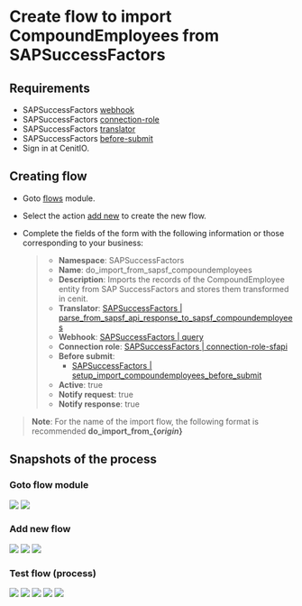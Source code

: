 # Create flow to import CompoundEmployees from SAPSuccessFactors

## Requirements

* SAPSuccessFactors [webhook](webhooks/SAPSuccessFactors-query.md)
* SAPSuccessFactors [connection-role](connection-roles/SAPSuccessFactors-connection_sfapi.md)
* SAPSuccessFactors [translator](translators/parse_from_sapsf_api_response_to_sapsf_compoundemployees.md)
* SAPSuccessFactors [before-submit](algorithms/sapsf-setup_import_compoundemployees_before_submit.md)
* Sign in at CenitIO.[<i class="fa fa-external-link" aria-hidden="true"></i>](https://cenit.io/users/sign_in)

## Creating flow

* Goto [flows](https://cenit.io/flow) module.
* Select the action [add new](https://cenit.io/flow/new) to create the new flow.
* Complete the fields of the form with the following information or those corresponding to your business:

    >- **Namespace**: SAPSuccessFactors
    >- **Name**: do_import_from_sapsf_compoundemployees
    >- **Description**: Imports the records of the CompoundEmployee entity from SAP SuccessFactors and stores them transformed in cenit.
    >- **Translator**: [SAPSuccessFactors | parse_from_sapsf_api_response_to_sapsf_compoundemployees](translators/parse_from_sapsf_api_response_to_sapsf_compoundemployees.md)
    >- **Webhook**: [SAPSuccessFactors | query](webhooks/SAPSuccessFactors-query.md)
    >- **Connection role**: [SAPSuccessFactors | connection-role-sfapi](connection-roles/SAPSuccessFactors-connection_sfapi.md)
    >- **Before submit**: 
    >   - [SAPSuccessFactors | setup_import_compoundemployees_before_submit](algorithms/sapsf-setup_import_compoundemployees_before_submit.md)
    >- **Active**: true
    >- **Notify request**: true
    >- **Notify response**: true

> **Note**: For the name of the import flow, the following format is recommended **do_import_from\_\{*origin*\}**

## Snapshots of the process

### Goto flow module

   ![](../assets/snapshots/sap-sf-flow/snapshots-001.png)
   ![](../assets/snapshots/sap-sf-flow/snapshots-002.png)
    
### Add new flow

   ![](../assets/snapshots/sap-sf-flow/snapshots-003.png)
   ![](../assets/snapshots/sap-sf-flow/snapshots-004.png)
   ![](../assets/snapshots/sap-sf-flow/snapshots-005.png)
   
### Test flow (process)

   ![](../assets/snapshots/sap-sf-flow/snapshots-006.png)
   ![](../assets/snapshots/sap-sf-flow/snapshots-007.png)
   ![](../assets/snapshots/sap-sf-flow/snapshots-008.png)
   ![](../assets/snapshots/sap-sf-flow/snapshots-009.png)
   ![](../assets/snapshots/sap-sf-flow/snapshots-010.png)
